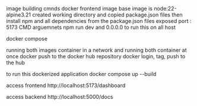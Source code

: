 image building cmnds
docker frontend image
base image is node:22-alpine3.21 
created working directory and copied package.json files then install npm and all dependencies from the package.json files
exposed port : 5173
CMD arguemnets npm run dev and 0.0.0.0 to run this on all host  


docker compose

running both images container in a network and running both container at once 
docker push to the docker hub repository
docker login, tag, push to the hub 

to run this dockerized application
docker compose up --build 

access frontend http://localhost:5173/dashboard

access backend http://localhost:5000/docs 